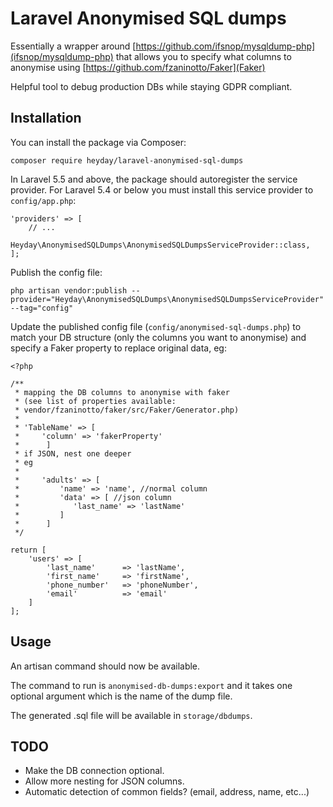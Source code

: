 # Laravel Anonymised SQL dumps

Essentially a wrapper around [https://github.com/ifsnop/mysqldump-php](ifsnop/mysqldump-php) that allows you to specify what columns to anonymise using [https://github.com/fzaninotto/Faker](Faker)

Helpful tool to debug production DBs while staying GDPR compliant.

## Installation

You can install the package via Composer:
```
composer require heyday/laravel-anonymised-sql-dumps
```

In Laravel 5.5 and above, the package should autoregister the service provider. For Laravel 5.4 or below you must install this service provider to `config/app.php`:
```
'providers' => [
    // ...
    Heyday\AnonymisedSQLDumps\AnonymisedSQLDumpsServiceProvider::class,
];
```

Publish the config file:
```
php artisan vendor:publish --provider="Heyday\AnonymisedSQLDumps\AnonymisedSQLDumpsServiceProvider" --tag="config"
```

Update the published config file (`config/anonymised-sql-dumps.php`) to match your DB structure (only the columns you want to anonymise) and specify a Faker property to replace original data, eg:

```
<?php

/**
 * mapping the DB columns to anonymise with faker
 * (see list of properties available:
 * vendor/fzaninotto/faker/src/Faker/Generator.php)
 *
 * 'TableName' => [
 *     'column' => 'fakerProperty'
 *      ]
 * if JSON, nest one deeper
 * eg
 *
 *     'adults' => [
 *         'name' => 'name', //normal column
 *         'data' => [ //json column
 *            'last_name' => 'lastName'
 *         ]
 *      ]
 */

return [
    'users' => [
        'last_name'      => 'lastName',
        'first_name'     => 'firstName',
        'phone_number'   => 'phoneNumber',
        'email'          => 'email'
    ]
];
```

## Usage

An artisan command should now be available.

The command to run is `anonymised-db-dumps:export` and it takes one optional argument which is the name of the dump file.

The generated .sql file will be available in `storage/dbdumps`.

## TODO

* Make the DB connection optional.
* Allow more nesting for JSON columns.
* Automatic detection of common fields? (email, address, name, etc...)